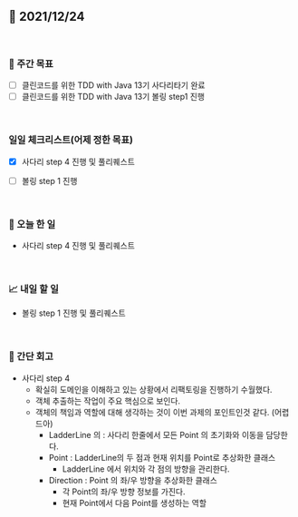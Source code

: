 ## 📅 2021/12/24

<br/>

### 🏹 주간 목표

- [ ] 클린코드를 위한 TDD with Java 13기 사다리타기 완료
- [ ] 클린코드를 위한 TDD with Java 13기 볼링 step1 진행

<br/>

### 일일 체크리스트(어제 정한 목표)

- [x] 사다리 step 4 진행 및 풀리퀘스트

- [ ] 볼링 step 1 진행

<br/>

### 💯 오늘 한 일
  
- 사다리 step 4 진행 및 풀리퀘스트

<br/>

### 📈 내일 할 일

- 볼링 step 1 진행 및 풀리퀘스트


<br/>

### 🧐 간단 회고

- 사다리 step 4
    - 확실히 도메인을 이해하고 있는 상황에서 리팩토링을 진행하기 수월했다. 
    - 객체 추출하는 작업이 주요 핵심으로 보인다.
    - 객체의 책임과 역할에 대해 생각하는 것이 이번 과제의 포인트인것 같다. (어렵드아)
        - LadderLine 의  : 사다리 한줄에서 모든 Point 의 초기화와 이동을 담당한다.
        - Point : LadderLine의 두 점과 현재 위치를 Point로 추상화한 클래스 
            - LadderLine 에서 위치와 각 점의 방향을 관리한다.
        - Direction : Point 의 좌/우 방향을 추상화한 클래스
            - 각 Point의 좌/우 방향 정보를 가진다.
            - 현재 Point에서 다음 Point를 생성하는 역할


  